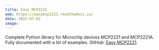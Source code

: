 ```yaml
---
title: Easy MCP2221
web: https://easymcp2221.readthedocs.io/
date: 2022-07-01
image: 
---
```


Complete Python library for Microchip devices MCP2221 and MCP2221A. Fully documented with a lot of examples. GitHub: [Easy MCP2221](https://github.com/electronicayciencia/EasyMCP2221).

